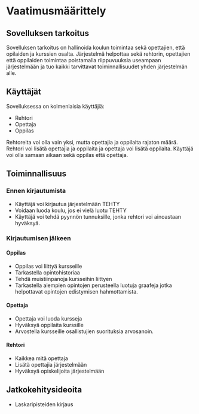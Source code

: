 # Vaatimusmäärittely

## Sovelluksen tarkoitus

Sovelluksen tarkoitus on hallinoida koulun toimintaa sekä opettajien, että opilaiden ja kurssien osalta.
Järjestelmä helpottaa sekä rehtorin, opettajien että oppilaiden toimintaa poistamalla riippuvuuksia useampaan järjestelmään ja tuo kaikki tarvittavat toiminnallisuudet yhden järjestelmän alle.

## Käyttäjät

Sovelluksessa on kolmenlaisia käyttäjiä:
 - Rehtori
 - Opettaja
 - Oppilas

Rehtoreita voi olla vain yksi, mutta opettajia ja oppilaita rajaton määrä. 
Rehtori voi lisätä opettajia ja oppilaita ja opettaja voi lisätä oppilaita.
Käyttäjä voi olla samaan aikaan sekä oppilas että opettaja.

## Toiminnallisuus

### Ennen kirjautumista

 - Käyttäjä voi kirjautua järjestelmään TEHTY
 - Voidaan luoda koulu, jos ei vielä luotu TEHTY
 - Käyttäjä voi tehdä pyynnön tunnuksille, jonka rehtori voi ainoastaan hyväksyä.

### Kirjautumisen jälkeen

#### Oppilas
 - Oppilas voi liittyä kursseille
 - Tarkastella opintohistoriaa
 - Tehdä muistiinpanoja kursseihin liittyen
 - Tarkastella aiempien opintojen perusteella luotuja graafeja jotka helpottavat opintojen edistymisen hahmottamista.

#### Opettaja
 - Opettaja voi luoda kursseja
 - Hyväksyä oppilaita kurssille
 - Arvostella kursseille osallistujien suorituksia arvosanoin.

#### Rehtori
 - Kaikkea mitä opettaja
 - Lisätä opettajia järjestelmään
 - Hyväksyä opiskelijoita järjestelmään

## Jatkokehitysideoita

 - Laskaripisteiden kirjaus

